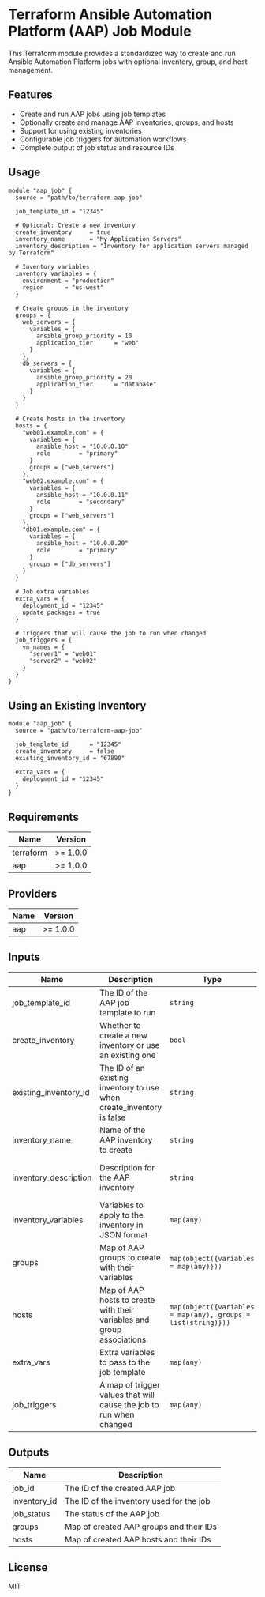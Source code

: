 # Terraform Ansible Automation Platform (AAP) Job Module

This Terraform module provides a standardized way to create and run Ansible Automation Platform jobs with optional inventory, group, and host management.

## Features

- Create and run AAP jobs using job templates
- Optionally create and manage AAP inventories, groups, and hosts
- Support for using existing inventories
- Configurable job triggers for automation workflows
- Complete output of job status and resource IDs

## Usage

```hcl
module "aap_job" {
  source = "path/to/terraform-aap-job"

  job_template_id = "12345"
  
  # Optional: Create a new inventory
  create_inventory     = true
  inventory_name       = "My Application Servers"
  inventory_description = "Inventory for application servers managed by Terraform"
  
  # Inventory variables
  inventory_variables = {
    environment = "production"
    region      = "us-west"
  }
  
  # Create groups in the inventory
  groups = {
    web_servers = {
      variables = {
        ansible_group_priority = 10
        application_tier      = "web"
      }
    },
    db_servers = {
      variables = {
        ansible_group_priority = 20
        application_tier      = "database"
      }
    }
  }
  
  # Create hosts in the inventory
  hosts = {
    "web01.example.com" = {
      variables = {
        ansible_host = "10.0.0.10"
        role        = "primary"
      }
      groups = ["web_servers"]
    },
    "web02.example.com" = {
      variables = {
        ansible_host = "10.0.0.11"
        role        = "secondary"
      }
      groups = ["web_servers"]
    },
    "db01.example.com" = {
      variables = {
        ansible_host = "10.0.0.20"
        role        = "primary"
      }
      groups = ["db_servers"]
    }
  }
  
  # Job extra variables
  extra_vars = {
    deployment_id = "12345"
    update_packages = true
  }
  
  # Triggers that will cause the job to run when changed
  job_triggers = {
    vm_names = {
      "server1" = "web01"
      "server2" = "web02"
    }
  }
}
```

## Using an Existing Inventory

```hcl
module "aap_job" {
  source = "path/to/terraform-aap-job"

  job_template_id      = "12345"
  create_inventory     = false
  existing_inventory_id = "67890"
  
  extra_vars = {
    deployment_id = "12345"
  }
}
```

## Requirements

| Name | Version |
|------|---------|
| terraform | >= 1.0.0 |
| aap | >= 1.0.0 |

## Providers

| Name | Version |
|------|---------|
| aap | >= 1.0.0 |

## Inputs

| Name | Description | Type | Default | Required |
|------|-------------|------|---------|:--------:|
| job_template_id | The ID of the AAP job template to run | `string` | n/a | yes |
| create_inventory | Whether to create a new inventory or use an existing one | `bool` | `true` | no |
| existing_inventory_id | The ID of an existing inventory to use when create_inventory is false | `string` | `""` | no |
| inventory_name | Name of the AAP inventory to create | `string` | `"Terraform Managed Inventory"` | no |
| inventory_description | Description for the AAP inventory | `string` | `"Inventory created and managed by Terraform"` | no |
| inventory_variables | Variables to apply to the inventory in JSON format | `map(any)` | `{}` | no |
| groups | Map of AAP groups to create with their variables | `map(object({variables = map(any)}))` | `{}` | no |
| hosts | Map of AAP hosts to create with their variables and group associations | `map(object({variables = map(any), groups = list(string)}))` | `{}` | no |
| extra_vars | Extra variables to pass to the job template | `map(any)` | `{}` | no |
| job_triggers | A map of trigger values that will cause the job to run when changed | `map(any)` | `{}` | no |

## Outputs

| Name | Description |
|------|-------------|
| job_id | The ID of the created AAP job |
| inventory_id | The ID of the inventory used for the job |
| job_status | The status of the AAP job |
| groups | Map of created AAP groups and their IDs |
| hosts | Map of created AAP hosts and their IDs |

## License

MIT